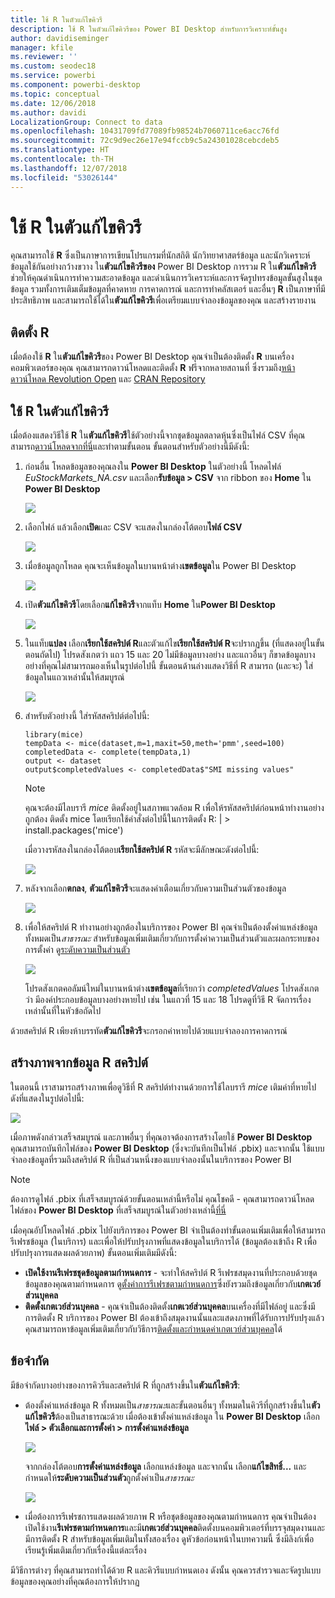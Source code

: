 ```yaml
---
title: ใช้ R ในตัวแก้ไขคิวรี
description: ใช้ R ในตัวแก้ไขคิวรีของ Power BI Desktop สำหรับการวิเคราะห์ขั้นสูง
author: davidiseminger
manager: kfile
ms.reviewer: ''
ms.custom: seodec18
ms.service: powerbi
ms.component: powerbi-desktop
ms.topic: conceptual
ms.date: 12/06/2018
ms.author: davidi
LocalizationGroup: Connect to data
ms.openlocfilehash: 10431709fd77089fb98524b7060711ce6acc76fd
ms.sourcegitcommit: 72c9d9ec26e17e94fccb9c5a24301028cebcdeb5
ms.translationtype: HT
ms.contentlocale: th-TH
ms.lasthandoff: 12/07/2018
ms.locfileid: "53026144"
---
```

# <a name="using-r-in-query-editor"></a>ใช้ R ในตัวแก้ไขคิวรี
คุณสามารถใช้ **R** ซึ่งเป็นภาษาการเขียนโปรแกรมที่นักสถิติ นักวิทยาศาสตร์ข้อมูล และนักวิเคราะห์ข้อมูลใช้กันอย่างกว้างขวาง ใน**ตัวแก้ไขคิวรีของ** Power BI Desktop การรวม R ใน**ตัวแก้ไขคิวรี**ช่วยให้คุณดำเนินการทำความสะอาดข้อมูล และดำเนินการวิเคราะห์และการจัดรูปทรงข้อมูลขั้นสูงในชุดข้อมูล รวมทั้งการเติมเต็มข้อมูลที่คาดหาย การคาดการณ์ และการทำคลัสเตอร์ และอื่นๆ **R** เป็นภาษาที่มีประสิทธิภาพ และสามารถใช้ได้ใน**ตัวแก้ไขคิวรี**เพื่อเตรียมแบบจำลองข้อมูลของคุณ และสร้างรายงาน

## <a name="installing-r"></a>ติดตั้ง R
เมื่อต้องใช้ **R** ใน**ตัวแก้ไขคิวรี**ของ Power BI Desktop คุณจำเป็นต้องติดตั้ง **R** บนเครื่องคอมพิวเตอร์ของคุณ คุณสามารถดาวน์โหลดและติดตั้ง **R** ฟรีจากหลายสถานที่ ซึ่งรวมถึง[หน้าดาวน์โหลด Revolution Open](https://mran.revolutionanalytics.com/download/) และ [CRAN Repository](https://cran.r-project.org/bin/windows/base/)

## <a name="using-r-in-query-editor"></a>ใช้ R ในตัวแก้ไขคิวรี
เมื่อต้องแสดงวิธีใช้ **R** ใน**ตัวแก้ไขคิวรี**ใช้ตัวอย่างนี้จากชุดข้อมูลตลาดหุ้นซึ่งเป็นไฟล์ CSV ที่คุณสามารถ[ดาวน์โหลดจากที่นี่](http://download.microsoft.com/download/F/8/A/F8AA9DC9-8545-4AAE-9305-27AD1D01DC03/EuStockMarkets_NA.csv)และทำตามขั้นตอน ขั้นตอนสำหรับตัวอย่างนี้มีดังนี้:

1. ก่อนอื่น โหลดข้อมูลของคุณลงใน **Power BI Desktop** ในตัวอย่างนี้ โหลดไฟล์ *EuStockMarkets_NA.csv* และเลือก**รับข้อมูล > CSV** จาก ribbon ของ **Home** ใน **Power BI Desktop**

   ![](media/desktop-r-in-query-editor/r-in-query-editor_1.png)
2. เลือกไฟล์ แล้วเลือก**เปิด**และ CSV จะแสดงในกล่องโต้ตอบ**ไฟล์ CSV**

   ![](media/desktop-r-in-query-editor/r-in-query-editor_2.png)
3. เมื่อข้อมูลถูกโหลด คุณจะเห็นข้อมูลในบานหน้าต่าง**เขตข้อมูล**ใน Power BI Desktop

   ![](media/desktop-r-in-query-editor/r-in-query-editor_3.png)
4. เปิด**ตัวแก้ไขคิวรี**โดยเลือก**แก้ไขคิวรี**จากแท็บ **Home** ใน**Power BI Desktop**

   ![](media/desktop-r-in-query-editor/r-in-query-editor_4.png)
5. ในแท็บ**แปลง** เลือก**เรียกใช้สคริปต์ R**และตัวแก้ไข**เรียกใช้สคริปต์ R**จะปรากฏขึ้น (ที่แสดงอยู่ในขั้นตอนถัดไป) โปรดสังเกตว่า แถว 15 และ 20 ไม่มีข้อมูลบางอย่าง และแถวอื่นๆ ก็ขาดข้อมูลบางอย่างที่คุณไม่สามารถมองเห็นในรูปต่อไปนี้ ขั้นตอนด้านล่างแสดงวิธีที่ R สามารถ (และจะ) ใส่ข้อมูลในแถวเหล่านั้นให้สมบูรณ์

   ![](media/desktop-r-in-query-editor/r-in-query-editor_5d.png)
6. สำหรับตัวอย่างนี้ ใส่รหัสสคริปต์ต่อไปนี้:

       library(mice)
       tempData <- mice(dataset,m=1,maxit=50,meth='pmm',seed=100)
       completedData <- complete(tempData,1)
       output <- dataset
       output$completedValues <- completedData$"SMI missing values"

   > [!NOTE]
   > คุณจะต้องมีไลบรารี *mice* ติดตั้งอยู่ในสภาพแวดล้อม R เพื่อให้รหัสสคริปต์ก่อนหน้าทำงานอย่างถูกต้อง ติดตั้ง mice โดยเรียกใช้คำสั่งต่อไปนี้ในการติดตั้ง R: |      > install.packages('mice')
   > 
   > 

   เมื่อวางรหัสลงในกล่องโต้ตอบ**เรียกใช้สคริปต์ R** รหัสจะมีลักษณะดังต่อไปนี้:

   ![](media/desktop-r-in-query-editor/r-in-query-editor_5b.png)
7. หลังจากเลือก**ตกลง**, **ตัวแก้ไขคิวรี**จะแสดงคำเตือนเกี่ยวกับความเป็นส่วนตัวของข้อมูล

   ![](media/desktop-r-in-query-editor/r-in-query-editor_6.png)
8. เพื่อให้สคริปต์ R ทำงานอย่างถูกต้องในบริการของ Power BI คุณจำเป็นต้องตั้งค่าแหล่งข้อมูลทั้งหมดเป็น*สาธารณะ* สำหรับข้อมูลเพิ่มเติมเกี่ยวกับการตั้งค่าความเป็นส่วนตัวและผลกระทบของการตั้งค่า ดู[ระดับความเป็นส่วนตัว](desktop-privacy-levels.md)

   ![](media/desktop-r-in-query-editor/r-in-query-editor_7.png)

   โปรดสังเกตคอลัมน์ใหม่ในบานหน้าต่าง**เขตข้อมูล**ที่เรียกว่า *completedValues* โปรดสังเกตว่า มีองค์ประกอบข้อมูลบางอย่างหายไป เช่น ในแถวที่ 15 และ 18 โปรดดูที่วิธี R จัดการเรื่องเหล่านั้นที่ในหัวข้อถัดไป


ด้วยสคริปต์ R เพียงห้าบรรทัด**ตัวแก้ไขคิวรี**จะกรอกค่าหายไปด้วยแบบจำลองการคาดการณ์

## <a name="creating-visuals-from-r-script-data"></a>สร้างภาพจากข้อมูล R สคริปต์
ในตอนนี้ เราสามารถสร้างภาพเพื่อดูวิธีที่ R สคริปต์ทำงานด้วยการใช้ไลบรารี *mice* เติมค่าที่หายไป ดังที่แสดงในรูปต่อไปนี้:

![](media/desktop-r-in-query-editor/r-in-query-editor_8a.png)

เมื่อภาพดังกล่าวเสร็จสมบูรณ์ และภาพอื่นๆ ที่คุณอาจต้องการสร้างโดยใช้ **Power BI Desktop** คุณสามารถบันทึกไฟล์ของ **Power BI Desktop** (ซึ่งจะบันทึกเป็นไฟล์ .pbix) และจากนั้น ใช้แบบจำลองข้อมูลที่รวมถึงสคริปต์ R ที่เป็นส่วนหนึ่งของแบบจำลองนั้นในบริการของ Power BI

> [!NOTE]
> ต้องการดูไฟล์ .pbix ที่เสร็จสมบูรณ์ด้วยขั้นตอนเหล่านี้หรือไม่ คุณโชคดี - คุณสามารถดาวน์โหลดไฟล์ของ **Power BI Desktop** ที่เสร็จสมบูรณ์ในตัวอย่างเหล่านี้[ที่นี่](http://download.microsoft.com/download/F/8/A/F8AA9DC9-8545-4AAE-9305-27AD1D01DC03/Complete%20Values%20with%20R%20in%20PQ.pbix)

เมื่อคุณอัปโหลดไฟล์ .pbix ไปยังบริการของ Power BI จำเป็นต้องทำขั้นตอนเพิ่มเติมเพื่อให้สามารถรีเฟรชข้อมูล (ในบริการ) และเพื่อให้ปรับปรุงภาพที่แสดงข้อมูลในบริการได้ (ข้อมูลต้องเข้าถึง R เพื่อปรับปรุงการแสดงผลด้วยภาพ) ขั้นตอนเพิ่มเติมมีดังนี้:

* **เปิดใช้งานรีเฟรชชุดข้อมูลตามกำหนดการ** - จะทำให้สคริปต์ R รีเฟรชสมุดงานที่ประกอบด้วยชุดข้อมูลของคุณตามกำหนดการ ดู[ตั้งค่าการรีเฟรชตามกำหนดการ](refresh-scheduled-refresh.md)ซึ่งยังรวมถึงข้อมูลเกี่ยวกับ**เกตเวย์ส่วนบุคคล**
* **ติดตั้งเกตเวย์ส่วนบุคคล** - คุณจำเป็นต้องติดตั้ง**เกตเวย์ส่วนบุคคล**บนเครื่องที่มีไฟล์อยู่ และซึ่งมีการติดตั้ง R บริการของ Power BI ต้องเข้าถึงสมุดงานนั้นและแสดงภาพที่ได้รับการปรับปรุงแล้ว คุณสามารถหาข้อมูลเพิ่มเติมเกี่ยวกับวิธีการ[ติดตั้งและกำหนดค่าเกตเวย์ส่วนบุคคล](service-gateway-personal-mode.md)ได้

## <a name="limitations"></a>ข้อจำกัด
มีข้อจำกัดบางอย่างของการคิวรีและสคริปต์ R ที่ถูกสร้างขึ้นใน**ตัวแก้ไขคิวรี**:

* ต้องตั้งค่าแหล่งข้อมูล R ทั้งหมดเป็น*สาธารณะ*และขั้นตอนอื่นๆ ทั้งหมดในคิวรีที่ถูกสร้างขึ้นใน**ตัวแก้ไขคิวรี**ต้องเป็นสาธารณะด้วย เมื่อต้องเข้าตั้งค่าแหล่งข้อมูล ใน **Power BI Desktop** เลือก**ไฟล์ > ตัวเลือกและการตั้งค่า > การตั้งค่าแหล่งข้อมูล**

  ![](media/desktop-r-in-query-editor/r-in-query-editor_9.png)

  จากกล่องโต้ตอบ**การตั้งค่าแหล่งข้อมูล** เลือกแหล่งข้อมูล และจากนั้น เลือก**แก้ไขสิทธิ์...** และกำหนดให้**ระดับความเป็นส่วนตัว**ถูกตั้งค่าเป็น*สาธารณะ*

  ![](media/desktop-r-in-query-editor/r-in-query-editor_10.png)    
* เมื่อต้องการรีเฟรชการแสดงผลด้วยภาพ R หรือชุดข้อมูลของคุณตามกำหนดการ คุณจำเป็นต้องเปิดใช้งาน**รีเฟรชตามกำหนดการ**และมี**เกตเวย์ส่วนบุคคล**ติดตั้งบนคอมพิวเตอร์ที่บรรจุสมุดงานและมีการติดตั้ง R สำหรับข้อมูลเพิ่มเติมในทั้งสองเรื่อง ดูหัวข้อก่อนหน้าในบทความนี้ ซึ่งมีลิงก์เพื่อเรียนรู้เพิ่มเติมเกี่ยวกับเรื่องนี้แต่ละเรื่อง

มีวิธีการต่างๆ ที่คุณสามารถทำได้ด้วย R และคิวรีแบบกำหนดเอง ดังนั้น คุณควรสำรวจและจัดรูปแบบข้อมูลของคุณอย่างที่คุณต้องการให้ปรากฏ

